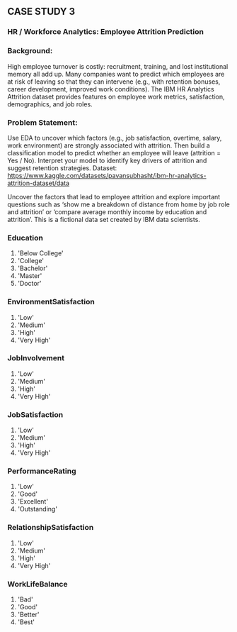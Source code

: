 ## CASE STUDY 3
### HR / Workforce Analytics: Employee Attrition Prediction

### Background:
High employee turnover is costly: recruitment, training, and lost institutional memory all add up. Many companies want to predict which employees are at risk of leaving so that they can intervene (e.g., with retention bonuses, career development, improved work conditions). The IBM HR Analytics Attrition dataset provides features on employee work metrics, satisfaction, demographics, and job roles.

### Problem Statement:
Use EDA to uncover which factors (e.g., job satisfaction, overtime, salary, work environment) are strongly associated with attrition. Then build a classification model to predict whether an employee will leave (attrition = Yes / No). Interpret your model to identify key drivers of attrition and suggest retention strategies.
Dataset:
https://www.kaggle.com/datasets/pavansubhasht/ibm-hr-analytics-attrition-dataset/data



Uncover the factors that lead to employee attrition and explore important questions such as ‘show me a breakdown of distance from home by job role and attrition’ or ‘compare average monthly income by education and attrition’. This is a fictional data set created by IBM data scientists.

### Education
1. 'Below College'
2. 'College'
3. 'Bachelor'
4. 'Master'
5. 'Doctor'

### EnvironmentSatisfaction
1. 'Low'
2. 'Medium'
3. 'High'
4. 'Very High'

### JobInvolvement
1. 'Low'
2. 'Medium'
3. 'High'
4. 'Very High'

### JobSatisfaction
1. 'Low'
2. 'Medium'
3. 'High'
4. 'Very High'

### PerformanceRating
1. 'Low'
2. 'Good'
3. 'Excellent'
4. 'Outstanding'

### RelationshipSatisfaction
1. 'Low'
2. 'Medium'
3. 'High'
4. 'Very High'

### WorkLifeBalance
1. 'Bad'
2. 'Good'
3. 'Better'
4. 'Best'